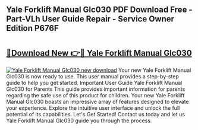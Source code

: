 ## Yale Forklift Manual Glc030 PDF Download Free - Part-VLh User Guide Repair - Service Owner Edition P676F

# <h2><a href="http://bc75234.oget.top/?id=Yale+Forklift+Manual+Glc030">🔗Download New 👉🔴 Yale Forklift Manual Glc030</a></h2>

[![Yale Forklift Manual Glc030 new download](https://i.imgur.com/5g1atiW.png)](http://bc75234.oget.top/?id=Yale+Forklift+Manual+Glc030)
Your new Yale Forklift Manual Glc030 is now ready to use. This user manual provides a step-by-step guide to help you get started. Important User Guide Yale Forklift Manual Glc030 for Parents This guide provides important information for parents regarding the safe use of this product for children. Your new Yale Forklift Manual Glc030 boasts an impressive array of features designed to elevate your experience. Explore the intuitive user interface and unlock the full potential of its capabilities. Let's Get Started! Contact us today and let us Yale Forklift Manual Glc030 guide you through the process.

